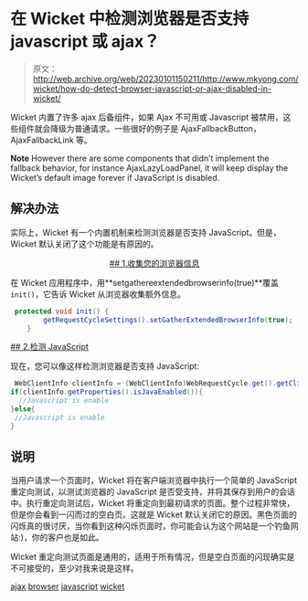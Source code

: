 # 在 Wicket 中检测浏览器是否支持 javascript 或 ajax？

> 原文：<http://web.archive.org/web/20230101150211/http://www.mkyong.com/wicket/how-do-detect-browser-javascript-or-ajax-disabled-in-wicket/>

Wicket 内置了许多 ajax 后备组件，如果 Ajax 不可用或 Javascript 被禁用，这些组件就会降级为普通请求。一些很好的例子是 AjaxFallbackButton，AjaxFallbackLink 等。

**Note**
However there are some components that didn’t implement the fallback behavior, for instance AjaxLazyLoadPanel, it will keep display the Wicket’s default image forever if JavaScript is disabled.

## 解决办法

实际上，Wicket 有一个内置机制来检测浏览器是否支持 JavaScript。但是，Wicket 默认关闭了这个功能是有原因的。

 <ins class="adsbygoogle" style="display:block; text-align:center;" data-ad-format="fluid" data-ad-layout="in-article" data-ad-client="ca-pub-2836379775501347" data-ad-slot="6894224149">## 1.收集您的浏览器信息

在 Wicket 应用程序中，用**setgathereextendedbrowserinfo(true)**覆盖`init()`，它告诉 Wicket 从浏览器收集额外信息。

```java
 protected void init() {		
		getRequestCycleSettings().setGatherExtendedBrowserInfo(true);
	} 
```

 <ins class="adsbygoogle" style="display:block" data-ad-client="ca-pub-2836379775501347" data-ad-slot="8821506761" data-ad-format="auto" data-ad-region="mkyongregion">## 2.检测 JavaScript

现在，您可以像这样检测浏览器是否支持 JavaScript:

```java
 WebClientInfo clientInfo = (WebClientInfo)WebRequestCycle.get().getClientInfo();
if(clientInfo.getProperties().isJavaEnabled()){
  //Javascript is enable
}else{
 //Javascript is enable
} 
```

## 说明

当用户请求一个页面时，Wicket 将在客户端浏览器中执行一个简单的 JavaScript 重定向测试，以测试浏览器的 JavaScript 是否受支持，并将其保存到用户的会话中。执行重定向测试后，Wicket 将重定向到最初请求的页面。整个过程非常快，但是你会看到一闪而过的空白页。这就是 Wicket 默认关闭它的原因。黑色页面的闪烁真的很讨厌，当你看到这种闪烁页面时，你可能会认为这个网站是一个钓鱼网站:)，你的客户也是如此。

Wicket 重定向测试页面是通用的，适用于所有情况，但是空白页面的闪现确实是不可接受的，至少对我来说是这样。

[ajax](http://web.archive.org/web/20190112014413/http://www.mkyong.com/tag/ajax/) [browser](http://web.archive.org/web/20190112014413/http://www.mkyong.com/tag/browser/) [javascript](http://web.archive.org/web/20190112014413/http://www.mkyong.com/tag/javascript/) [wicket](http://web.archive.org/web/20190112014413/http://www.mkyong.com/tag/wicket/)







